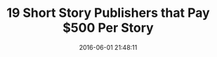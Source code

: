 ---
date: 2016-06-01 21:48:11
link:
  source: pocket
  source_url: https://getpocket.com
  text: 19 Short Story Publishers that Pay $500  Per Story
  url: http://www.freedomwithwriting.com/freedom/uncategorized/19-short-story-publishers-that-pay-500-per-story/
slug: 19-short-story-publishers-that-pay-500-per-story
source: pocket
title: 19 Short Story Publishers that Pay $500  Per Story
---